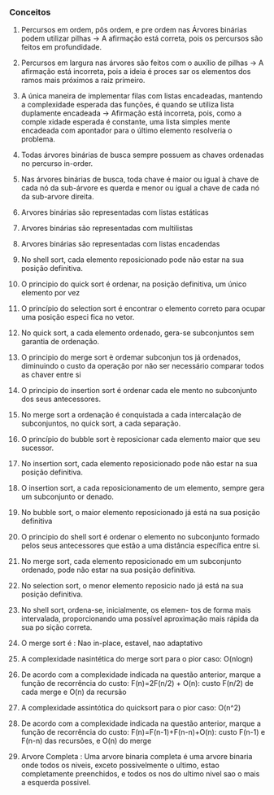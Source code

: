 ### Conceitos

1) Percursos em ordem, pôs ordem, e pre ordem nas Árvores binárias podem utilizar pilhas -> A afirmação está correta, pois os percursos são feitos em profundidade.

2) Percursos em largura nas árvores são feitos com o auxílio de pilhas -> A afirmação está incorreta, pois a ideia é proces sar os elementos dos ramos mais próximos a raiz primeiro.

3) A única maneira de implementar filas com listas encadeadas, mantendo a complexidade esperada das funções, é quando se utiliza lista duplamente encadeada -> Afirmação está incorreta, pois, como a comple xidade esperada é constante, uma lista simples mente encadeada com apontador para o último elemento resolveria o problema.

4) Todas árvores binárias de busca sempre possuem as chaves ordenadas no percurso in-order.

5) Nas árvores binárias de busca, toda chave é maior ou igual à chave de cada nó da sub-árvore es querda e menor ou igual a chave de cada nó da sub-arvore direita.

6) Arvores binárias são representadas com listas estáticas 

7) Arvores binárias são representadas com multilistas

8) Arvores binárias são representadas com listas encadendas

9) No shell sort, cada elemento reposicionado pode não estar na sua posição definitiva.

10) O principio do quick sort é ordenar, na posição definitiva, um único elemento por vez

11) O princípio do selection sort é encontrar o elemento correto para ocupar uma posição especi fica no vetor.

12) No quick sort, a cada elemento ordenado, gera-se subconjuntos sem garantia de ordenação.

13) O principio do merge sort è ordemar subconjun tos já ordenados, diminuindo o custo da operação por não ser necessário comparar todos as chaver entre si

14) O principio do insertion sort é ordenar cada ele mento no subconjunto dos seus antecessores.

15) No merge sort a ordenação é conquistada a cada intercalação de subconjuntos, no quick sort, a cada separação.

16) O princípio do bubble sort è reposicionar cada elemento maior que seu sucessor.

17) No insertion sort, cada elemento reposicionado pode não estar na sua posição definitiva.

18) O insertion sort, a cada reposicionamento de um elemento, sempre gera um subconjunto or denado.

19) No bubble sort, o maior elemento reposicionado já está na sua posição definitiva

20) O principio do shell sort é ordenar o elemento no subconjunto formado pelos seus antecessores que estão a uma distância específica entre si.

21) No merge sort, cada elemento reposicionado em um subconjunto ordenado, pode não estar na sua posição definitiva.

22) No selection sort, o menor elemento reposicio nado já está na sua posição definitiva.

23) No shell sort, ordena-se, inicialmente, os elemen- tos de forma mais intervalada, proporcionando uma possível aproximação mais rápida da sua po sição correta.

24) O merge sort é : Nao in-place, estavel, nao adaptativo 

25) A complexidade nasintética do merge sort para o pior caso: O(nlogn)

26) De acordo com a complexidade indicada na questão anterior, marque a função de recorrência do custo: F(n)=2F(n/2) + O(n): custo F(n/2) de cada merge e O(n) da recursão

27) A complexidade assintótica do quicksort para o pior caso: O(n^2)

28) De acordo com a complexidade indicada na questão anterior, marque a função de recorrência do custo: F(n)=F(n-1)+F(n-n)+O(n): custo F(n-1) e F(n-n) das recursões, e O(n) do merge

29) Arvore Completa : Uma arvore binaria completa é uma arvore binaria onde todos os niveis, exceto possivelmente o ultimo, estao completamente preenchidos, e todos os nos do ultimo nivel sao o mais a esquerda possivel.
